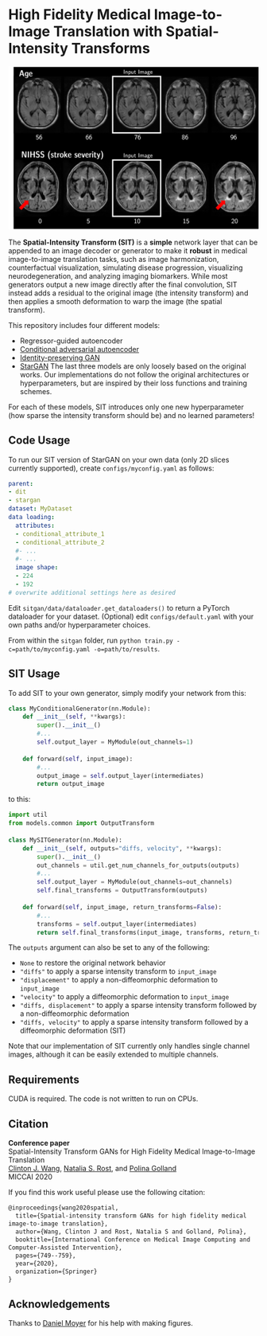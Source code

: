 # High Fidelity Medical Image-to-Image Translation with Spatial-Intensity Transforms

![alt text](https://github.com/clintonjwang/sitgan/blob/main/teaser.png?raw=true)

The **Spatial-Intensity Transform (SIT)** is a **simple** network layer that can be appended to an image decoder or generator to make it **robust** in medical image-to-image translation tasks, such as image harmonization, counterfactual visualization, simulating disease progression, visualizing neurodegeneration, and analyzing imaging biomarkers. While most generators output a new image directly after the final convolution, SIT instead adds a residual to the original image (the intensity transform) and then applies a smooth deformation to warp the image (the spatial transform).

This repository includes four different models:
* Regressor-guided autoencoder
* [Conditional adversarial autoencoder](https://arxiv.org/abs/1702.08423)
* [Identity-preserving GAN](https://arxiv.org/abs/1912.02620)
* [StarGAN](https://arxiv.org/abs/1711.09020)
The last three models are only loosely based on the original works. Our implementations do not follow the original architectures or hyperparameters, but are inspired by their loss functions and training schemes.

For each of these models, SIT introduces only one new hyperparameter (how sparse the intensity transform should be) and no learned parameters!


## Code Usage

To run our SIT version of StarGAN on your own data (only 2D slices currently supported), create `configs/myconfig.yaml` as follows:
```yaml
parent:
- dit
- stargan
dataset: MyDataset
data loading:
  attributes:
  - conditional_attribute_1
  - conditional_attribute_2
  #- ...
  #- ...
  image shape:
  - 224
  - 192
# overwrite additional settings here as desired
```

Edit `sitgan/data/dataloader.get_dataloaders()` to return a PyTorch dataloader for your dataset.
(Optional) edit `configs/default.yaml` with your own paths and/or hyperparameter choices.

From within the `sitgan` folder, run `python train.py -c=path/to/myconfig.yaml -o=path/to/results`.


## SIT Usage

To add SIT to your own generator, simply modify your network from this:

```python
class MyConditionalGenerator(nn.Module):
    def __init__(self, **kwargs):
        super().__init__()
        #...
        self.output_layer = MyModule(out_channels=1)

    def forward(self, input_image):
        #...
        output_image = self.output_layer(intermediates)
        return output_image
```

to this:

```python
import util
from models.common import OutputTransform

class MySITGenerator(nn.Module):
    def __init__(self, outputs="diffs, velocity", **kwargs):
        super().__init__()
        out_channels = util.get_num_channels_for_outputs(outputs)
        #...
        self.output_layer = MyModule(out_channels=out_channels)
        self.final_transforms = OutputTransform(outputs)

    def forward(self, input_image, return_transforms=False):
        #...
        transforms = self.output_layer(intermediates)
        return self.final_transforms(input_image, transforms, return_transforms=return_transforms)
```

The `outputs` argument can also be set to any of the following:
* `None` to restore the original network behavior
* `"diffs"` to apply a sparse intensity transform to `input_image`
* `"displacement"` to apply a non-diffeomorphic deformation to `input_image`
* `"velocity"` to apply a diffeomorphic deformation to `input_image`
* `"diffs, displacement"` to apply a sparse intensity transform followed by a non-diffeomorphic deformation
* `"diffs, velocity"` to apply a sparse intensity transform followed by a diffeomorphic deformation (SIT)

Note that our implementation of SIT currently only handles single channel images, although it can be easily extended to multiple channels.

## Requirements

CUDA is required. The code is not written to run on CPUs.

## Citation

**Conference paper**<br>
Spatial-Intensity Transform GANs for High Fidelity Medical Image-to-Image Translation<br>
[Clinton J. Wang](https://clintonjwang.github.io/), [Natalia S. Rost](https://www.massgeneral.org/doctors/17477/natalia-rost), and [Polina Golland](https://people.csail.mit.edu/polina/)<br>
MICCAI 2020


If you find this work useful please use the following citation:
```
@inproceedings{wang2020spatial,
  title={Spatial-intensity transform GANs for high fidelity medical image-to-image translation},
  author={Wang, Clinton J and Rost, Natalia S and Golland, Polina},
  booktitle={International Conference on Medical Image Computing and Computer-Assisted Intervention},
  pages={749--759},
  year={2020},
  organization={Springer}
}
```

## Acknowledgements

Thanks to [Daniel Moyer](https://dcmoyer.github.io/) for his help with making figures.

